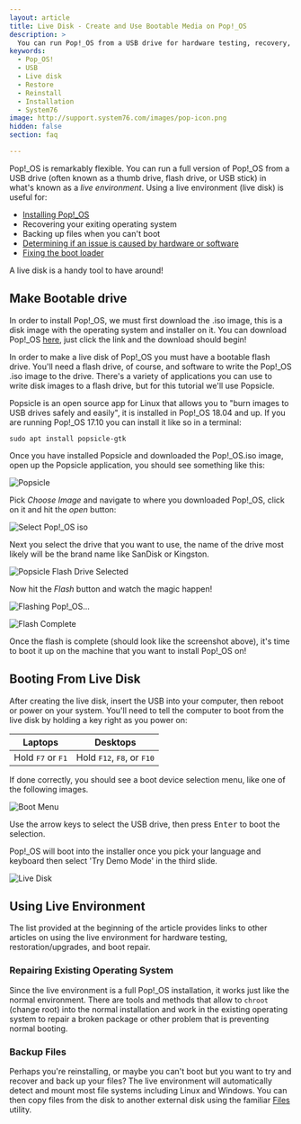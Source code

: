 ```yaml
---
layout: article
title: Live Disk - Create and Use Bootable Media on Pop!_OS
description: >
  You can run Pop!_OS from a USB drive for hardware testing, recovery, and installation/re-installation.
keywords:
  - Pop_OS!
  - USB
  - Live disk
  - Restore
  - Reinstall
  - Installation
  - System76
image: http://support.system76.com/images/pop-icon.png
hidden: false
section: faq

---
```


Pop!_OS is remarkably flexible. You can run a full version of Pop!_OS from a USB drive (often known as a thumb drive, flash drive, or USB stick) in what's known as a *live environment*. Using a live environment (live disk) is useful for:

- [Installing Pop!_OS](/articles/install-pop/)
- Recovering your exiting operating system
- Backing up files when you can't boot
- [Determining if an issue is caused by hardware or software](/articles/hardware-failure/)
- [Fixing the boot loader](/articles/grub/)

A live disk is a handy tool to have around!

## Make Bootable drive

In order to install Pop!_OS, we must first download the .iso image, this is a disk image with the operating system and installer on it. You can download Pop!_OS [here](http://pop.system76.com), just click the link and the download should begin!

In order to make a live disk of Pop!_OS you must have a bootable flash drive. You'll need a flash drive, of course, and software to write the Pop!_OS .iso image to the drive. There's a variety of applications you can use to write disk images to a flash drive, but for this tutorial we'll use Popsicle.

Popsicle is an open source app for Linux that allows you to "burn images to USB drives safely and easily", it is installed in Pop!_OS 18.04 and up. If you are running Pop!_OS 17.10 you can install it like so in a terminal:

```
sudo apt install popsicle-gtk
```

Once you have installed Popsicle and downloaded the Pop!_OS.iso image, open up the Popsicle application, you should see something like this:

![Popsicle](/images/pop-live-disk/popsicle.png)

Pick *Choose Image* and navigate to where you downloaded Pop!_OS, click on it and hit the *open* button:

![Select Pop!_OS iso](/images/pop-live-disk/popsicle-image-selection.png)

Next you select the drive that you want to use, the name of the drive most likely will be the brand name like SanDisk or Kingston.

![Popsicle Flash Drive Selected](/images/pop-live-disk/popsicle-drive-selection.png)

Now hit the *Flash* button and watch the magic happen!

![Flashing Pop!_OS...](/images/pop-live-disk/popsicle-progress.png)
  
![Flash Complete](/images/pop-live-disk/popsicle-finished.png)

Once the flash is complete (should look like the screenshot above), it's time to boot it up on the machine that you want to install Pop!_OS on!

## Booting From Live Disk

After creating the live disk, insert the USB into your computer, then reboot or power on your system. You'll need to tell the computer to boot from the live disk by holding a key right as you power on:

Laptops                             | Desktops
----------------------------------- | ------------------------------------
Hold <kbd>F7</kbd> or <kbd>F1</kbd> | Hold <kbd>F12</kbd>, <kbd>F8</kbd>, or <kbd>F10</kbd>

If done correctly, you should see a boot device selection menu, like one of the following images.

![Boot Menu](/images/pop-live-disk/boot-menu.jpg)

Use the arrow keys to select the USB drive, then press <kbd>Enter</kbd> to boot the selection.  

Pop!_OS will boot into the installer once you pick your language and keyboard then select 'Try Demo Mode' in the third slide.

![Live Disk](/images/pop-live-disk/live-desktop.png)

## Using Live Environment

The list provided at the beginning of the article provides links to other articles on using the live environment for hardware testing, restoration/upgrades, and boot repair.

### Repairing Existing Operating System

Since the live environment is a full Pop!_OS installation, it works just like the normal environment. There are tools and methods that allow to `chroot` (change root) into the normal installation and work in the existing operating system to repair a broken package or other problem that is preventing normal booting.

### Backup Files

Perhaps you're reinstalling, or maybe you can't boot but you want to try and recover and back up your files? The live environment will automatically detect and mount most file systems including Linux and Windows. You can then copy files from the disk to another external disk using the familiar <u>Files</u> utility.
